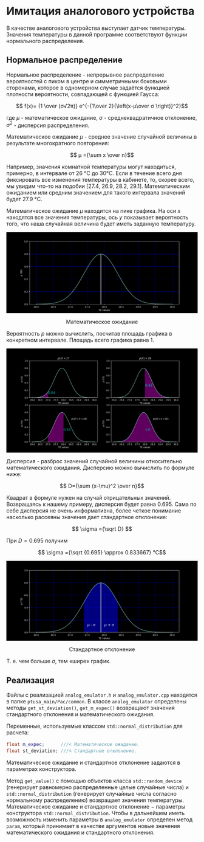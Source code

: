 # Имитация аналогового устройства #

В качестве аналогового устройства выступает датчик температуры. Значения температуры в данной программе соответствуют функции нормального распределения.

## Нормальное распределение ##

Нормальное распределение - непрерывное распределение вероятностей с пиком в центре и симметричными боковыми сторонами, которое в одномерном случае задаётся функцией плотности вероятности, совпадающей с функцией Гаусса:

$$ f(x)= {1 \over (σ√2π)} e^{-{1\over 2}{\left(x-μ\over σ \right)}^2}$$

где ${μ}$ - математическое ожидание, $σ$ - среднеквадратичное отклонение, $σ^2$ - дисперсия распределения.

Математическое ожидание ${μ}$ - среднее значение случайной величины в результате многократного повторения:

$$ μ ={\sum x \over n}$$

Например, значения комнатной температуры могут находиться, примерно, в интервале от 26 °C до 30°C. Если в течение всего дня фиксировать все изменения температуры в кабинете, то, скорее всего, мы увидим что-то на подобии [27.4, 26.9, 28.2, 29.1]. Математическим ожиданием или средним значением для такого интервала значений будет 27.9 °C.

Математическое ожидание ${μ}$ находится на пике графика. На оси $x$ находятся все значения температуры, ось $y$ показывает вероятность того, что наша случайная величина будет иметь заданную температуру.

<p align="center">
<img align="center" src="../../readme_images/m_expec.png"> </p>
<p align="center"> Математическое ожидание </p>

Вероятность $p$ можно вычислить, посчитав площадь графика в конкретном интервале. Площадь всего графика равна 1.

<p align="center">
<img align="center" src="../../readme_images/square.png"> </p>

Дисперсия - разброс значений случайной величины относительно математического ожидания. Дисперсию можно вычислить по формуле ниже:

$$ D={\sum (x-\mu)^2 \over n}$$

Квадрат в формуле нужен на случай отрицательных значений. Возвращаясь к нашему примеру, дисперсия будет равна 0.695. Сама по себе дисперсия не очень информативна, более четкое понимание насколько рассеяны значения дает стандартное отклонение:

$$ \sigma ={\sqrt D} $$

При $D = 0.695$ получим

$$ \sigma ={\sqrt {0.695} \approx 0.833667} °C$$

<p align="center">
<img align="center" src="../../readme_images/st_dev.png"> </p>
<p align="center"> Стандартное отклонение </p>

Т. е. чем больше $\sigma$, тем «шире» график.

## Реализация ##

Файлы с реализацией ```analog_emulator.h``` и ```analog_emulator.cpp``` находятся в папке ```ptusa_main/Pac/common```. В классе ```analog_emulator``` определены методы ```get_st_deviation()```, ```get_m_expec()``` возвращают значения стандартного отклонения и математического ожидания.

Переменные, используемые классом ```std::normal_distribution``` для расчета:

```C++
float m_expec;      ///< Математическое ожидание.
float st_deviation; ///< Стандартное отклонение.
```

Математическое ожидание и стандартное отклонение задаются в параметрах конструктора.

Метод  ```get_value()``` c помощью объектов класса ```std::random_device``` (генерирует равномерно распределенные целые случайные числа) и ```std::normal_distribution``` (генерирует случайные числа согласно нормальному распределению) возвращает значения температуры. Математическое ожидание и стандартное отклонение $-$ параметры конструктора ```std::normal_distribution```. Чтобы в дальнейшем иметь возможность изменить параметры в ```analog_emulator``` определен метод ```param```, который принимает в качестве аргументов новые значения математического ожидания и стандартного отклонения.
